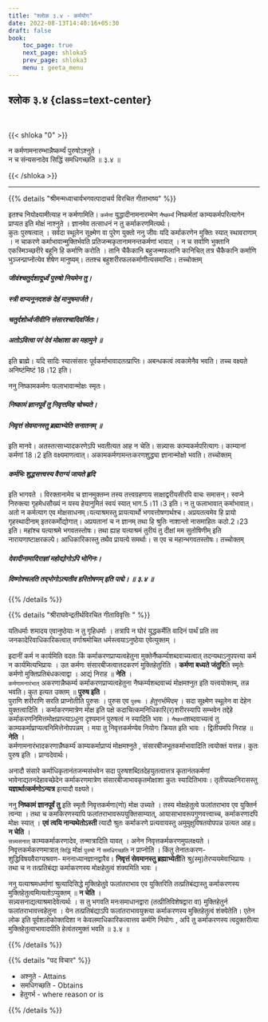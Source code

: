 ```yaml
---
title: "श्लोक ३.४ - कर्मयोग"
date: 2022-08-13T14:40:16+05:30
draft: false
book:
    toc_page: true
    next_page: shloka5
    prev_page: shloka3
    menu : geeta_menu
---
```




## श्लोक ३.४ {class=text-center}

<br/>

{{< shloka  "0"  >}}

न कर्मणामनारम्भान्नैष्कर्म्यं पुरुषोऽश्नुते ।  
न च संन्यसनादेव सिद्धिं समधिगच्छति ॥ ३.४ ॥

{{< /shloka >}}

---


{{% details "श्रीमन्मध्वाचार्यभगवत्पादाचर्य विरचित  गीताभाष्य" %}}

इतश्च नियोक्ष्यामीत्याह न कर्मणामिति। `कर्मणां` युद्धादीनामनारम्भेण 
`नैष्कर्म्यं` निष्कर्मतां काम्यकर्मपरित्यागेन प्राप्यत इति मोक्षं नाश्नुते । 
ज्ञानमेव तत्साधनं न तु कर्माकरणमित्यर्थः।   
कुतः पुरुषत्वात् । सर्वदा स्थूलेन सूक्ष्मेण वा पुरेण युक्तो ननु जीवः यदि 
कर्माकरणेन मुक्तिः स्यात् स्थावराणाम् । न चाकरणे कर्माभावान्मुक्तिर्भवति 
प्रतिजन्मकृतानामनन्तकर्मणां भावात् । न च सर्वाणि भुक्तानि एकस्मिञ्च्छरीरे 
बहूनि हि कर्माणि करोति । तानि चैकैकानि बहुजन्मफलानि कानिचित् तत्र 
चैकैकानि कर्माणि भुञ्जन्प्राप्नोत्येव शेषेण मानुष्यम्। ततश्च बहुशरीरफलकर्माणीत्यसमाप्तिः। तच्चोक्तम् 
##### जीवंश्चतुर्दशादूर्ध्वं पुरुषो नियमेन तु। 
##### स्त्री वाप्यनूनदशकं देहं मानुषमार्जते। 
##### चतुर्दशोर्ध्वजीवीनि संसारश्चादिवर्जितः। 
##### अतोऽवित्वा परं देवं मोक्षाशा का महामुने ॥
इति ब्राह्मे। यदि सादिः स्यात्संसारः पूर्वकर्माभावादतत्प्राप्तिः। अबन्धकत्वं त्वकामेनैव भवति। तच्च वक्ष्यते अनिष्टंमिष्टं 18।12 इति।  

ननु निष्कामकर्मणः फलाभावान्मोक्षः स्मृतः। 
##### निष्कामं ज्ञानपूर्वं तु निवृत्तमिह चोच्यते। 
##### निवृत्तं सेवमानस्तु ब्रह्माभ्येति सनातनम् ॥
इति मानवे। अतस्तत्साभ्यादकरणेऽपि भवतीत्यत आह न चेति। 
सन्न्यासः काम्यकर्मपरित्यागः। काम्यानां कर्मणां 18।2 इति वक्ष्यमाणत्वात्। अकामकर्मणामन्तःकरणशुद्ध्या ज्ञानान्मोक्षो भवति। तच्चोक्तम् 
##### कर्मभिः शुद्धसत्त्वस्य वैराग्यं जायते हृदि 
इति भागवते । विरक्तानामेव च ज्ञानमुक्तम्न तस्य तत्त्वग्रहणाय साक्षाद्वरीयसीरपि वाचः समासन्। स्वप्ने निरुक्त्या गृहमेधसौख्यं न यस्य हेयानुमितं स्वयं स्यात् भाग.5।11।3 इति। न तु फलाभावात् कर्माभावात्। अतो न कर्मत्याग एव मोक्षसाधनम्।यत्याश्रमस्तु प्रायत्यार्थो भगवत्तोषणार्थश्च। अप्रयतत्वमेव हि प्रायो गृहस्थादीनाम् इतरकर्मोद्योगात्। अप्रयतानां च न ज्ञानम् तथा हि श्रुतिः नाशान्तो नासमाहितः कठो.2।23 इति। महांश्च यत्याश्रमे भगवतस्तोषः। तथा ह्याह यत्याश्रमं तुरीयं तु दीक्षां मम सुतोषिणीम् इति नारायणाष्टाक्षरकल्पे। आधिकारिकास्तु तथैव प्रायत्ये समर्थाः। स एव च महान्भगवतस्तोषः। तच्चोक्तम् 
##### देवादीनामादिराज्ञां महोद्योगोऽपि भोगिनः। 
##### विष्णोश्चलति तद्भोगोऽत्यतीव हरितोषणम् इति पाद्मे। ॥ ३.४ ॥

{{% /details %}}



{{% details "श्रीराघवेन्द्रतीर्थविरचित गीताविवृत्तिः " %}}


यतिधर्माः शमादय एवानुष्ठेयाः न तु गृहिधर्माः । तत्रापि न घोरं
युद्धकर्मेति वादिनं पार्थं प्रति तव जनकादेरिवाधिकारिकत्वात्‌ 
वर्णाश्रमोचित धर्मस्त्वयाऽनुष्ठेया एवेत्युक्तम् ‌।   

इदानीं कर्म न कार्यमिति वदतः किं
कर्माकरणप्राप्यत्वहेतुना मुक्तेर्नैष्कर्म्यशब्दवाच्यत्वात् 
तदन्यथाऽनुपपत्त्या कर्म न कार्यमित्यभिप्रायः । 
उत कर्मणः संसारबीजत्वात्तदकरणं मुक्तिहेतुरिति ।
**कर्मणा बध्यते जंतुरि**ति स्मृतेः कर्मणो 
मुक्तिप्रतिबंधकत्वाद्वा । आद्यं निराह
॥ **नेति** ।  
`कर्मणामनारंभात्` अकरणान्नैष्कर्म्य  कर्माकरणप्राप्यत्वहेतुना
नैष्कर्म्यशब्दवाच्यं मोक्षमश्नुत इति यत्त्वयोक्तम्‌, तन्न भवति। 
कुत इत्यत उक्तम्‌ ॥ **पुरुष इति** ।  
पुराणि शरीराणि सरति प्राप्नोतीति पुरुसः । पुरुस एव `पुरुषः` । 
*हेतुगर्भमिदम्‌* । सदा सूक्ष्मेण स्थूलेन वा देहेन युक्तत्वादिति । 
कर्माकरणमात्रेण मोक्ष इति पक्षे कदाचित्कमनिधिकारि(र)शरीरस्यापि 
सम्भवेन तद्देहे कर्माकरणनिमित्तमोक्षप्राप्त्याऽधुना दृश्यमानं 
पुरुषत्वं न स्यादिति भावः ।
`नैष्कर्म्य`शब्दवाच्यत्वं तु काम्यकर्माप्राप्यत्वनिमित्तेनोपपन्नम्‌ । 
मया तु निवृत्तकर्मण्येव नियोगः क्रियत इति भावः । 
द्वितीयमपि निराह ॥ **नेति** ।  
कर्मणामनारंभादकरणान्नैष्कर्म्य॑ काम्यकर्माप्राप्यं मोक्षमश्नुते ,
संसारबीजभूतकर्माभावादिति त्वयोक्तं यत्तन्न। कुतः पुरुष इति । 
प्राग्वदेवार्थः।

अनादौ संसारे कर्माधिकृतानंतजन्मसंभवेन सदा पुरुषशब्दितदेहयुतत्वात्तत्र
कृतानंतकर्मणां भावेनाद्यतनदेहावच्छेदेन कर्माकरणमात्रेण
संसारबीजाभावकृतमोक्षाशा कुतः स्यादितिभावः। तृतीयपक्षनिरासस्तु
**यज्ञार्थात्कर्मणोऽन्यत्र** इत्यादौ वक्ष्यते।  

ननु **निष्कामं ज्ञानपूर्वं तु** इति
स्मृतौ निवृत्तकर्मणा(णो) मोक्ष उच्यते । तस्य 
मोक्षहेतुत्वे फलांतराभाव एव
युक्तिर्न त्वन्या । तथा च कमकिरणस्यापि फलांतराभावरूपयुक्तिसाम्यात्‌,
आयासाभावरूपगुणवत्त्वाच्च, कर्माकरणादपि मोक्षः स्यात्‌ । 
**एवं त्वयि नान्यथेतोऽस्ती** त्यादौ श्रुतः कर्माकरणे 
प्रत्यवायस्तु अमुमुक्षुविषतयोपपन्न
उत्यत आह॥ **न चेति** ।    
`सन्न्यसनात्‌` काम्यकर्माकरणादेव, तन्मात्रादिति यावत्‌ । 
अनेन निवृत्तकर्मकरणमुपलक्ष्यते ।
निवृत्तकर्मकरणमात्रात् `सिद्धिं` मोक्षं `पुरुषो` न
`समधिगच्छति` न प्राप्नोति । किंतु तेनातःकरण- 
शुद्धिविषयवैराग्यश्रवण- मननाध्यानज्ञानद्वारैव। 
**निवृत्तं सेवमानस्तु ब्रह्माभ्येती**ति 
श्रु(स्मृ)तेरप्ययमेवाभिप्रायः । तथा च न तत्प्रतिबंद्या 
कर्माकरणस्य मोक्षहेतुत्वं
शंक्यमिति भावः ।   

ननु यत्याश्रमधर्माणां श्रुत्यादिसिद्धे 
मुक्तिहेतु्वे फलांतराभाव एव युक्तिरिति तत्प्रतिबंद्यास्तु 
कर्माकरणस्य मुक्तिहेतुत्वमित्यतोऽप्युक्तम्‌
॥ **न चेति** ।  
सन्न्यसनाद्यत्याश्रमादेवेत्यर्थः । स तु भगवति
मनःसमाधानद्वारा (तत्प्रीतिविशेषद्वारा वा) मुक्तिहेतुर्न 
फलांतराभावत्त्वहेतुना ।
येन तत्प्रतिबंद्याऽपि फलांतराभावयुक्त्या कर्माकरणस्य मुक्तिहेतुत्वं 
शंक्येतेति।
एतेन लोक इति पूर्वशलोकोक्तदिशा न केवलमाधिकारिकत्वात्तव कर्मणि
नियोगः , अपि तु कर्माकरणस्य त्वदुक्तरीत्या मुक्तिहेतुत्वाभावादपीति 
हेत्वंतरमुक्तं भवति ॥ ३.४ ॥


{{% /details %}}



{{% details "पद विचार" %}}

- अश्नुते - Attains
- समधिगच्छति  - Obtains
- हेतुगर्भ -  where reason or  is 

{{% /details %}}
